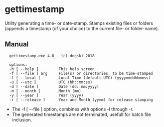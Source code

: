 
# gettimestamp

Utility generating a time- or date-stamp. Stamps existing files or 
folders (appends a timestamp (of your choice) to the current file- or folder-name).

## Manual

      gettimestamp.exe 4.0 - (c) degski 2018

      options:
      -h [ --help ]         This help screen
      -f [ --file ] arg     File(s) or directories, to be time-stamped
      -l [ --local ]        Local Time (default UTC) (yyyymmddhhmmss)
      -u [ --utc ]          UTC (hh::mm:ss)
      -d [ --date ]         Date (dd::mm:yyyy)
      -m [ --month ]        Month (mm)
      -y [ --year ]         Year (yyyy)
      -r [ --release ]      Year and Month (yymm) for release stamping

* The -f [ --file ] option, combines with options -l through -r.
* The generated timestamps are not terminated, usefull for batch file inclusion.
